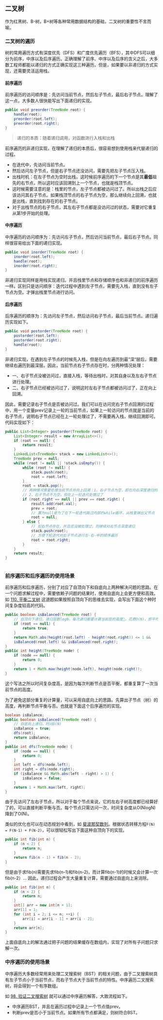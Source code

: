 ## 二叉树
作为红黑树、B-树，B+树等各种常用数据结构的基础，二叉树的重要性不言而喻。
### 二叉树的遍历
树的常用遍历方式有深度优先（DFS）和广度优先遍历（BFS），其中DFS可以细分为前序，中序以及后序遍历。正确理解了前序、中序以及后序的含义之后，大多数工程师都能以递归的方式正确实现这三种遍历。但是，如果要以非递归的方式实现，还需要灵活运用栈。
#### 前序遍历
前序遍历的访问顺序是：先访问当前节点，然后左子节点，最后右子节点。理解了这一点，大多数人很快能写出下面递归的实现。

```java
public void preorder(TreeNode root) {
	handle(root);
	preorder(root.left);
	preorder(root.right);
}
```

> 递归的本质：随着递归调用，对函数进行入栈和出栈 

前序遍历的非递归实现，在理解了递归的本质后，很容易想到使用栈来代替递归的过程。

- 在迭代中，先访问当前节点。
- 然后访问左子节点，但是右子节点还没访问，需要先把左子节点压入栈。
- 出栈时机：在左子节点为空时出栈，这时候前序遍历的下一个节点是其**最低**祖先的右节点，所以这时应该回溯到上一个节点，也就是栈顶节点。
- 这时候需要注意的是：栈里的节点，左子节点都被访问过了。所以出栈之后应该访问其右子节点。如果栈顶节点的右子节点为空，那么继续向上回溯，也就是出栈，直到找到存在的右子节点。
- 对于出栈节点的右子节点，其左右子节点都是没访问过的状态，需要对它重复从第1步开始的处理。

#### 中序遍历
中序遍历的访问顺序为：先访问左子节点，然后访问当前节点，最后右子节点。同样很容易给出下面的递归实现。

```java
public void inorder(TreeNode root) {
	inorder(root.left);
	handle(root);
	inorder(root.right);
}
```

非递归实现同样是用栈实现递归。并且栈里节点和存储顺序也和非递归的前序遍历一样。区别只是访问顺序：迭代过程中遇到左子节点，需要先入栈，直到没有左子节点为空。才弹出栈里节点进行访问。

#### 后序遍历
后序遍历的顺序为：先访问左子节点，然后访问右子节点，最后当前节点。递归遍历实现如下。

```java
public void postorder(TreeNode root) {
	postorder(root.left);
	postorder(root.right);
	handle(root);
}
```

非递归实现，在遇到左子节点的时候先入栈，但是在向左遍历到最”深“层后，需要继续右遍历到最深层。因此，当前节点右子节点存在时，分两种情况处理：

- 一、右子节点没被访问过，直接入栈，等待出栈时，对其自身以及左右子节点进行处理。
- 二、右子节点已经被访问过了，说明这时左右子节点都被访问过了，正在向上回溯。

因此，需要记录右子节点是否被访问过。我们可以在访问完右子节点回溯的过程中，用一个变量prev记录上一轮的当前节点，如果上一轮访问的节点就是当前的右子节点，说明右子节点已经在上一轮处理过了，不需要再入栈，继续回溯即可。代码实现如下：

```java
public List<Integer> postorder(TreeNode root) {
    List<Integer> result = new ArrayList<>();
    if (root == null) {
        return result;
    }
    LinkedList<TreeNode> stack = new LinkedList<>();
    TreeNode prev = null;
    while (root != null || !stack.isEmpty()) {
        while (root != null) {
            stack.push(root);
            root = root.left;
        }
        root = stack.pop();
        // 两种情况需要处理当前节点并向上回溯：1、右子节点为空，即在向右深度递归的时候到了叶子节点；
        // 2、右子节点不为空，但在上一轮迭代处理过了
        if (root.right == null || prev == root.right) {
            result.add(root.val);
            prev = root;
            // 置为null是为了在下一轮迭代跳过内部的while循环，从栈里弹出父节点
            root = null;
        } else {
            // 如右节点存在，并且还没被处理过，则继续对右节点深度递归
            stack.push(root);
            // 方便下轮迭代对右子节点进行左-右-中的顺序遍历
            root = root.right;
        }
    }
    return result;
}
    
```

### 前序遍历和后序遍历的使用场景
前序遍历和后序遍历，分别了对应了自顶向下和自底向上两种解决问题的思路。在一个问题求解过程中，需要依赖子问题的结果时，使用自底向上会更方便和高效。如 [110. 平衡二叉树](https://leetcode-cn.com/problems/balanced-binary-tree/) 这道题如果按照自顶向下的思维去实现，会写出下面这个种时间复杂度较高的代码。

```java
public boolean isBalanced(TreeNode root) {
    // 自顶向下递归，递归层数logN，每次递归都要计算当前层的高度，花费O(N)，即平均时间复杂度O(N*logN)
    if (root == null) {
        return true;
    }
    return Math.abs(height(root.left) - height(root.right)) <= 1 &&
    isBalanced(root.left) && isBalanced(root.right);
}
public int height(TreeNode node) {
    if (node == null) {
        return 0;
    }
    return 1 + Math.max(height(node.left), height(node.right));
}
```

这个写法之所以时间复杂度高，是因为每次判断节点是否平衡，都重复算了一次当前节点的高度。

为了避免这部分重复的计算量，可以采用自底向上的思路。先算出子节点（树）的高度，再判断节点平衡与否。也就是下面这个后序遍历的实现。

```java
boolean isBalance;
public boolean isBalanced(TreeNode root) {
    // 自底向上递归，时间O(N)
    isBalance = true;
    dfs(root);
    return isBalance;
}
public int dfs(TreeNode node) {
    if (node == null) {
        return 0;
    }
    int left = dfs(node.left);
    int right = dfs(node.right);
    if (isBalance && Math.abs(left - right) > 1) {
        isBalance = false; 
    }
    return 1 + Math.max(left, right);
}
```

由于先访问了左右子节点，所以对于每个节点来说，它的左右子树高度都已经算好了的，可以直接判断平衡与否。每个节点只需访问一次，时间复杂度从O(NlogN)降到了O(N)。

类似的优化也可以在动态规划中看到，如 [斐波那契数列](https://leetcode-cn.com/problems/fei-bo-na-qi-shu-lie-lcof/)。根据状态转移方程```F(N) = F(N-1) + F(N-2)```，可以很轻松写出下面这种自顶向下的实现。

``` java
public int fib(int n) {
    if (n < 2) {
        return n;
    }
    return fib(n - 1) + fib(n - 2);
}
```

但是由于求fib(n)需要先求fib(n-1)和fib(n-2)，而计算fib(n-1)的时候又会计算一次fib(n-2）... 因此，递归过程会产生大量重复计算，需要通过自底向上来消除。

``` java
public int fib(int n) {
	if (n < 2) {
		return n;
	}
	int[] arr = new int[n + 1];
	arr[1] = 1; 
	for (int i = 2; i <= n; ++i) {
		arr[i] = arr[i - 1] + arr[i - 2];
	}
	return arr[n];
}
```

上面自底向上的解法通过把子问题的结果缓存在数组内，实现了对所有子问题只求解一次。
### 中序遍历的使用场景
中序遍历大多数经常用来处理二叉搜索树（BST）的相关问题，由于二叉搜索树具有左子节点小于当前节点，而右子节点大于当前节点的特性。中序遍历二叉搜索树，将会得到一个有序数组。

如 [98. 验证二叉搜索树](https://leetcode-cn.com/problems/validate-binary-search-tree/) 就可以通过中序遍历解答，大致流程如下。

- 中序遍历BST，并且在遍历过程中记录上一个节点值prev。
- 判断prev是否小于当前节点。如果所有节点都满足，则树符合BST。

